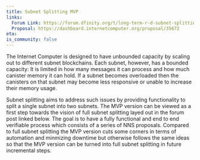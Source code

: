 ```yaml
---
title: Subnet Splitting MVP
links:
  Forum Link: https://forum.dfinity.org/t/long-term-r-d-subnet-splitting-proposal/9402/4
  Proposal: https://dashboard.internetcomputer.org/proposal/35672
eta:
is_community: false
---
```


The Internet Computer is designed to have unbounded capacity by scaling out to different subnet blockchains. 
Each subnet, however, has a bounded capacity: It is limited in how many messages it can process and how much canister memory it can hold. 
If a subnet becomes overloaded then the canisters on that subnet may become less responsive or unable to increase their memory usage. 

Subnet splitting aims to address such issues by providing functionality to split a single subnet into two subnets. 
The MVP version can be viewed as a first step towards the vision of full subnet splitting layed out in the forum post linked below. 
The goal is to have a fully functional and end to end verifiable process which consists of a series of NNS proposals. 
Compared to full subnet splitting the MVP version cuts some corners in terms of automation and minmizing downtime but otherwise follows the same ideas so that the MVP version can be turned into full subnet splitting in future incremental steps. 
